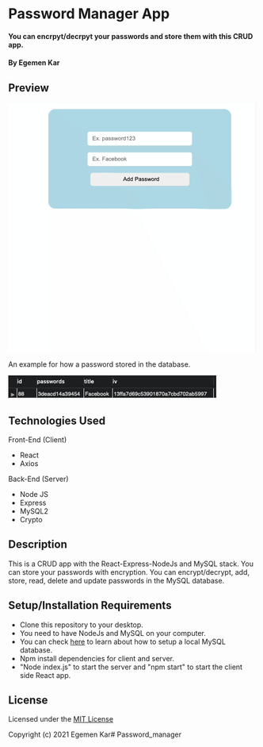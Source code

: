# Password Manager App

#### You can encrpyt/decrpyt your passwords and store them with this CRUD app.

#### By Egemen Kar

## Preview

![pass-manage](pass-manage.gif)

An example for how a password stored in the database.

![database](database.png)

## Technologies Used

Front-End (Client)

* React
* Axios

Back-End (Server)

* Node JS
* Express
* MySQL2
* Crypto

## Description

This is a CRUD app with the React-Express-NodeJs and MySQL stack. You can store your passwords with encryption. You can encrypt/decrypt, add, store, read, delete and update passwords in the MySQL database.

## Setup/Installation Requirements

* Clone this repository to your desktop.
* You need to have NodeJs and MySQL on your computer.
* You can check [here](https://ladvien.com/data-analytics-mysql-localhost-setup/) to learn about how to setup a local MySQL database.
* Npm install dependencies for client and server.
* "Node index.js" to start the server and "npm start" to start the client side React app.

## License

Licensed under the [MIT License](LICENSE)

Copyright (c) 2021 Egemen Kar#   P a s s w o r d _ m a n a g e r 
 
 